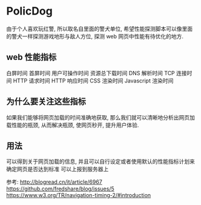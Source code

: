# PolicDog

由于个人喜欢玩红警, 所以取名自里面的警犬单位, 希望性能探测脚本可以像里面的警犬一样探测游戏地形与敌人方位, 探测 web 网页中性能有待优化的地方.

## web 性能指标

白屏时间
首屏时间
用户可操作时间
资源总下载时间
DNS 解析时间
TCP 连接时间
HTTP 请求时间
HTTP 响应时间
CSS 渲染时间
Javascript 渲染时间

## 为什么要关注这些指标
如果我们能够将网页加载的时间准确地获取, 那么我们就可以清晰地分析出网页加载性能的瓶颈, 从而解决瓶颈, 使网页秒开, 提升用户体验.

## 用法
可以得到关于网页加载的信息, 并且可以自行设定或者使用默认的性能指标计划来确定网页是否达到标准
可以上报到服务器上


参考:
http://blogread.cn/it/article/6967
https://github.com/fredshare/blog/issues/5
https://www.w3.org/TR/navigation-timing-2/#introduction







